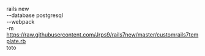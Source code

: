 rails new \
--database postgresql \
--webpack \
-m https://raw.githubusercontent.com/Jrps9/rails7new/master/customrails7template.rb \
toto
